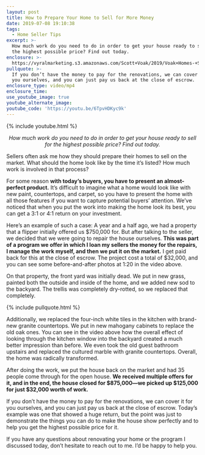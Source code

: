 ```yaml
---
layout: post
title: How to Prepare Your Home to Sell for More Money
date: 2019-07-08 19:10:38
tags:
  - Home Seller Tips
excerpt: >-
  How much work do you need to do in order to get your house ready to sell for
  the highest possible price? Find out today.
enclosure: >-
  https://vyralmarketing.s3.amazonaws.com/Scott+Voak/2019/Voak+Homes-+Should+You+Renovate+Before+Selling_.mp4
pullquote: >-
  If you don’t have the money to pay for the renovations, we can cover it for
  you ourselves, and you can just pay us back at the close of escrow.
enclosure_type: video/mp4
enclosure_time:
use_youtube_image: true
youtube_alternate_image:
youtube_code: 'https://youtu.be/6TpvHDKyc9k'
---
```


{% include youtube.html %}

<p style="text-align: center;"><em>How much work do you need to do in order to get your house ready to sell for the highest possible price? Find out today.</em></p>

Sellers often ask me how they should prepare their homes to sell on the market. What should the home look like by the time it’s listed? How much work is involved in that process?

For some reason **with today’s buyers, you have to present an almost-perfect product.** It’s difficult to imagine what a home would look like with new paint, countertops, and carpet, so you have to present the home with all those features if you want to capture potential buyers’ attention. We’ve noticed that when you put the work into making the home look its best, you can get a 3:1 or 4:1 return on your investment.

Here’s an example of such a case: A year and a half ago, we had a property that a flipper initially offered us $750,000 for. But after talking to the seller, we decided that we were going to repair the house ourselves. **This was part of a program we offer in which I loan my sellers the money for the repairs, I manage the work myself, and then we put it on the market.** I get paid back for this at the close of escrow. The project cost a total of $32,000, and you can see some before-and-after photos at 1:20 in the video above.

On that property, the front yard was initially dead. We put in new grass, painted both the outside and inside of the home, and we added new sod to the backyard. The trellis was completely dry-rotted, so we replaced that completely.

{% include pullquote.html %}

Additionally, we replaced the four-inch white tiles in the kitchen with brand-new granite countertops. We put in new mahogany cabinets to replace the old oak ones. You can see in the video above how the overall effect of looking through the kitchen window into the backyard created a much better impression than before. We even took the old guest bathroom upstairs and replaced the cultured marble with granite countertops. Overall, the home was radically transformed.

After doing the work, we put the house back on the market and had 35 people come through for the open house. **We received multiple offers for it, and in the end, the house closed for $875,000—we picked up $125,000 for just $32,000 worth of work.**

If you don’t have the money to pay for the renovations, we can cover it for you ourselves, and you can just pay us back at the close of escrow. Today’s example was one that showed a huge return, but the point was just to demonstrate the things you can do to make the house show perfectly and to help you get the highest possible price for it.

If you have any questions about renovating your home or the program I discussed today, don’t hesitate to reach out to me. I’d be happy to help you.
